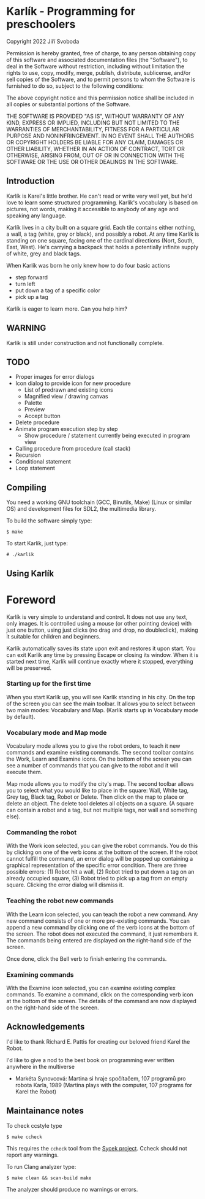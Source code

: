 Karlík - Programming for preschoolers
=====================================
Copyright 2022 Jiří Svoboda

Permission is hereby granted, free of charge, to any person obtaining 
copy of this software and associated documentation files (the "Software"),
to deal in the Software without restriction, including without limitation
the rights to use, copy, modify, merge, publish, distribute, sublicense,
and/or sell copies of the Software, and to permit persons to whom the
Software is furnished to do so, subject to the following conditions:

The above copyright notice and this permission notice shall be included
in all copies or substantial portions of the Software.

THE SOFTWARE IS PROVIDED "AS IS", WITHOUT WARRANTY OF ANY KIND, EXPRESS
OR IMPLIED, INCLUDING BUT NOT LIMITED TO THE WARRANTIES OF MERCHANTABILITY,
FITNESS FOR A PARTICULAR PURPOSE AND NONINFRINGEMENT. IN NO EVENT SHALL
THE AUTHORS OR COPYRIGHT HOLDERS BE LIABLE FOR ANY CLAIM, DAMAGES OR OTHER
LIABILITY, WHETHER IN AN ACTION OF CONTRACT, TORT OR OTHERWISE, ARISING
FROM, OUT OF OR IN CONNECTION WITH THE SOFTWARE OR THE USE OR OTHER
DEALINGS IN THE SOFTWARE.

Introduction
------------
Karlík is Karel's little brother. He can't read or write very well yet,
but he'd love to learn some structured programming. Karlík's vocabulary
is based on pictures, not words, making it accessible to anybody of any
age and speaking any language.

Karlík lives in a city built on a square grid. Each tile contains either
nothing, a wall, a tag (white, grey or black), and possibly a robot.
At any time Karlík is standing on one square, facing one of the cardinal
directions (Nort, South, East, West). He's carrying a backpack that holds
a potentially infinite supply of white, grey and black tags.

When Karlík was born he only knew how to do four basic actions

  * step forward
  * turn left
  * put down a tag of a specific color
  * pick up a tag

Karlík is eager to learn more. Can you help him?

WARNING
-------
Karlík is still under construction and not functionally complete.

TODO
----
  * Proper images for error dialogs
  * Icon dialog to provide icon for new procedure
    * List of predrawn and existing icons
    * Magnified view / drawing canvas
    * Palette
    * Preview
    * Accept button
  * Delete procedure
  * Animate program execution step by step
    * Show procedure / statement currently being executed in program view
  * Calling procedure from procedure (call stack)
  * Recursion
  * Conditional statement
  * Loop statement

Compiling
---------

You need a working GNU toolchain (GCC, Binutils, Make) (Linux or similar OS)
and development files for SDL2, the multimedia library.

To build the software simply type:

    $ make

To start Karlík, just type:

    # ./karlik

Using Karlík
------------

# Foreword

Karlík is very simple to understand and control. It does not use any text,
only images. It is controlled using a mouse (or other pointing device)
with just one button, using just clicks (no drag and drop, no doubleclick),
making it suitable for children and beginners.

Karlík automatically saves its state upon exit and restores it upon start.
You can exit Karlík any time by pressing Escape or closing its window.
When it is started next time, Karlík will continue exactly where it stopped,
everything will be preserved.

### Starting up for the first time

When you start Karlík up, you will see Karlík standing in his city.
On the top of the screen you can see the main toolbar. It allows you to
select between two main modes: Vocabulary and Map.
(Karlík starts up in Vocabulary mode by default).

### Vocabulary mode and Map mode

Vocabulary mode allows you to give the robot orders, to teach it new commands
and examine existing commands. The second toolbar contains the Work,
Learn and Examine icons. On the bottom of the screen you can see a number
of commands that you can give to the robot and it will execute them.

Map mode allows you to modify the city's map. The second toolbar allows you
to select what you would like to place in the square: Wall, White tag,
Grey tag, Black tag, Robot or Delete. Then click on the map to place
or delete an object. The delete tool deletes all objects on a square.
(A square can contain a robot and a tag, but not multiple tags, nor
wall and something else).

### Commanding the robot

With the Work icon selected, you can give the robot commands. You do this
by clicking on one of the verb icons at the bottom of the screen. If
the robot cannot fulfill the command, an error dialog will be popped up
containing a graphical representation of the specific error condition.
There are three possible errors: (1) Robot hit a wall, (2) Robot tried
to put down a tag on an already occupied square, (3) Robot tried to pick
up a tag from an empty square. Clicking the error dialog will dismiss it.

### Teaching the robot new commands

With the Learn icon selected, you can teach the robot a new command.
Any new command consists of one or more pre-existing commands. You can
append a new command by clicking one of the verb icons at the bottom of
the screen. The robot does not executed the command, it just remembers it.
The commands being entered are displayed on the right-hand side of the screen.

Once done, click the Bell verb to finish entering the commands.

### Examining commands

With the Examine icon selected, you can examine existing complex commands.
To examine a command, click on the corresponding verb icon at the bottom
of the screen. The details of the command are now displayed on the
right-hand side of the screen.

Acknowledgements
----------------
I'd like to thank Richard E. Pattis for creating our beloved friend
Karel the Robot.

I'd like to give a nod to the best book on programming ever written anywhere
in the multiverse

  * Markéta Synovcová: Martina si hraje spočítačem, 107 programů pro robota
    Karla, 1989 (Martina plays with the computer, 107 programs for Karel the
    Robot)

Maintainance notes
------------------
To check ccstyle type

    $ make ccheck

This requires the `ccheck` tool from the [Sycek project][1]. Ccheck should
not report any warnings.

To run Clang analyzer type:

    $ make clean && scan-build make

The analyzer should produce no warnings or errors.

[1]: https://github.com/jxsvoboda/sycek
